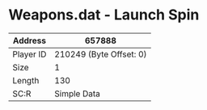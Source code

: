 #  Weapons.dat - Launch Spin
Address   | 657888
----------|-------------
Player ID | 210249 (Byte Offset: 0)
Size 	  | 1
Length 	  | 130
SC:R      | Simple Data


